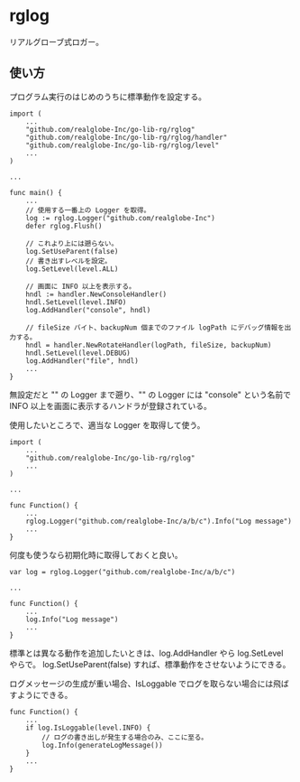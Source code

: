rglog
==========

リアルグローブ式ロガー。

使い方
----------

プログラム実行のはじめのうちに標準動作を設定する。

```
import (
	...
	"github.com/realglobe-Inc/go-lib-rg/rglog"
	"github.com/realglobe-Inc/go-lib-rg/rglog/handler"
	"github.com/realglobe-Inc/go-lib-rg/rglog/level"
	...
)

...

func main() {
	...
	// 使用する一番上の Logger を取得。
	log := rglog.Logger("github.com/realglobe-Inc")
	defer rglog.Flush()

	// これより上には遡らない。
	log.SetUseParent(false)
	// 書き出すレベルを設定。
	log.SetLevel(level.ALL)

	// 画面に INFO 以上を表示する。
	hndl := handler.NewConsoleHandler()
	hndl.SetLevel(level.INFO)
	log.AddHandler("console", hndl)

	// fileSize バイト、backupNum 個までのファイル logPath にデバッグ情報を出力する。
	hndl = handler.NewRotateHandler(logPath, fileSize, backupNum)
	hndl.SetLevel(level.DEBUG)
	log.AddHandler("file", hndl)
	...
}
```

無設定だと "" の Logger まで遡り、"" の Logger には "console" という名前で INFO 以上を画面に表示するハンドラが登録されている。


使用したいところで、適当な Logger を取得して使う。

```
import (
	...
	"github.com/realglobe-Inc/go-lib-rg/rglog"
	...
)

...

func Function() {
	...
	rglog.Logger("github.com/realglobe-Inc/a/b/c").Info("Log message")
	...
}
```

何度も使うなら初期化時に取得しておくと良い。

```
var log = rglog.Logger("github.com/realglobe-Inc/a/b/c")

...

func Function() {
	...
	log.Info("Log message")
	...
}
```

標準とは異なる動作を追加したいときは、log.AddHandler やら log.SetLevel やらで。
log.SetUseParent(false) すれば、標準動作をさせないようにできる。

ログメッセージの生成が重い場合、IsLoggable でログを取らない場合には飛ばすようにできる。

```
func Function() {
	...
	if log.IsLoggable(level.INFO) {
		// ログの書き出しが発生する場合のみ、ここに至る。
		log.Info(generateLogMessage())
	}
	...
}
```
